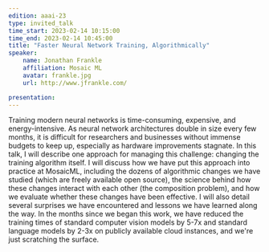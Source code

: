 ```yaml
---
edition: aaai-23
type: invited_talk
time_start: 2023-02-14 10:15:00
time_end: 2023-02-14 10:45:00
title: "Faster Neural Network Training, Algorithmically"
speaker:
    name: Jonathan Frankle 
    affiliation: Mosaic ML
    avatar: frankle.jpg  
    url: http://www.jfrankle.com/

presentation: 
---
```


Training modern neural networks is time-consuming, expensive, and energy-intensive. As neural network architectures double in size every few months, it is difficult for researchers and businesses without immense budgets to keep up, especially as hardware improvements stagnate. In this talk, I will describe one approach for managing this challenge: changing the training algorithm itself. I will discuss how we have put this approach into practice at MosaicML, including the dozens of algorithmic changes we have studied (which are freely available open source), the science behind how these changes interact with each other (the composition problem), and how we evaluate whether these changes have been effective. I will also detail several surprises we have encountered and lessons we have learned along the way. In the months since we began this work, we have reduced the training times of standard computer vision models by 5-7x and standard language models by 2-3x on publicly available cloud instances, and we're just scratching the surface.